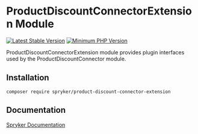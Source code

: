 # ProductDiscountConnectorExtension Module
[![Latest Stable Version](https://poser.pugx.org/spryker/product-discount-connector-extension/v/stable.svg)](https://packagist.org/packages/spryker/product-discount-connector-extension)
[![Minimum PHP Version](https://img.shields.io/badge/php-%3E%3D%207.4-8892BF.svg)](https://php.net/)

ProductDiscountConnectorExtension module provides plugin interfaces used by the ProductDiscountConnector module.

## Installation

```
composer require spryker/product-discount-connector-extension
```

## Documentation

[Spryker Documentation](https://docs.spryker.com)
